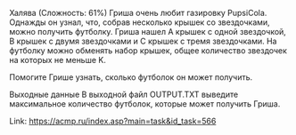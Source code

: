 Халява
(Сложность: 61%)
Гриша очень любит газировку PupsiCola. Однажды он узнал, что, собрав несколько крышек со звездочками, можно получить футболку. Гриша нашел A крышек с одной звездочкой, B крышек с двумя звездочками и C крышек с тремя звездочками. На футболку можно обменять набор крышек, общее количество звездочек на которых не меньше K.

Помогите Грише узнать, сколько футболок он может получить.

Выходные данные
В выходной файл OUTPUT.TXT выведите максимальное количество футболок, которые может получить Гриша.

Link: https://acmp.ru/index.asp?main=task&id_task=566